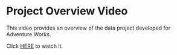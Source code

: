 # Project Overview Video

This video provides an overview of the data project developed for Adventure Works. 

Click [HERE](https://drive.google.com/file/d/1-pwFrkGDqGqgUFamDsu_ApW6Os1lUb2W/view?usp=sharing) to watch it. 
